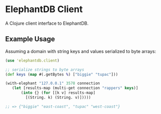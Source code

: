 # ElephantDB Client

A Clojure client interface to ElephantDB.

## Example Usage

Assuming a domain with string keys and values serialized to byte
arrays:

```clojure
(use 'elephantdb.client)

;; serialize strings to byte arrays
(def keys (map #(.getBytes %) ["biggie" "tupac"]))

(with-elephant "127.0.0.1" 3578 connection
   (let [results-map (multi-get connection "rappers" keys)]
       (into {} (for [[k v] results-map]
         [(String. k) (String. v)]))))

;; => {"biggie" "east-coast", "tupac" "west-coast"}
```
